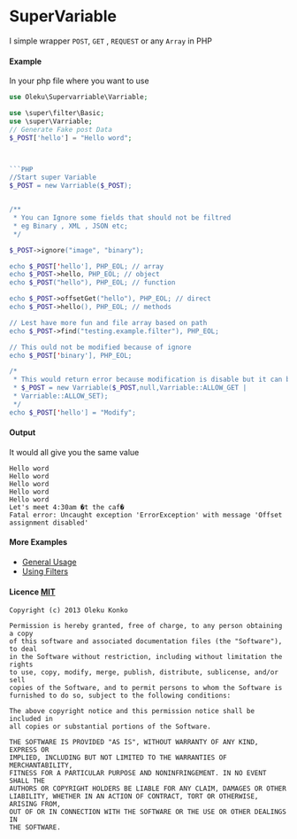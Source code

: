 SuperVariable
=============

I simple wrapper `POST`, `GET` , `REQUEST` or any `Array` in PHP

#### Example
In your php file where you want to use
```PHP
use Oleku\Supervarriable\Varriable;

use \super\filter\Basic;
use \super\Varriable;
// Generate Fake post Data
$_POST['hello'] = "Hello word";



```PHP
//Start super Variable
$_POST = new Varriable($_POST);


/**
 * You can Ignore some fields that should not be filtred
 * eg Binary , XML , JSON etc;
 */

$_POST->ignore("image", "binary");

echo $_POST['hello'], PHP_EOL; // array
echo $_POST->hello, PHP_EOL; // object
echo $_POST("hello"), PHP_EOL; // function

echo $_POST->offsetGet("hello"), PHP_EOL; // direct
echo $_POST->hello(), PHP_EOL; // methods

// Lest have more fun and file array based on path
echo $_POST->find("testing.example.filter"), PHP_EOL;

// This ould not be modified because of ignore
echo $_POST['binary'], PHP_EOL;

/*
 * This would return error because modification is disable but it can be enabled
 * $_POST = new Varriable($_POST,null,Varriable::ALLOW_GET |
 * Varriable::ALLOW_SET);
 */
echo $_POST['hello'] = "Modify";

```

#### Output

It would all give you the same value

	Hello word
	Hello word
	Hello word
	Hello word
	Hello word
	Let's meet 4:30am �t the caf�
	Fatal error: Uncaught exception 'ErrorException' with message 'Offset assignment disabled'



#### More Examples
- [General Usage](docs/USAGE_GENERAL.md)
- [Using Filters](docs/USAGE_FILTER.md)

#### Licence [MIT](http://opensource.org/licenses/MIT)

	Copyright (c) 2013 Oleku Konko

	Permission is hereby granted, free of charge, to any person obtaining a copy
	of this software and associated documentation files (the "Software"), to deal
	in the Software without restriction, including without limitation the rights
	to use, copy, modify, merge, publish, distribute, sublicense, and/or sell
	copies of the Software, and to permit persons to whom the Software is
	furnished to do so, subject to the following conditions:

	The above copyright notice and this permission notice shall be included in
	all copies or substantial portions of the Software.

	THE SOFTWARE IS PROVIDED "AS IS", WITHOUT WARRANTY OF ANY KIND, EXPRESS OR
	IMPLIED, INCLUDING BUT NOT LIMITED TO THE WARRANTIES OF MERCHANTABILITY,
	FITNESS FOR A PARTICULAR PURPOSE AND NONINFRINGEMENT. IN NO EVENT SHALL THE
	AUTHORS OR COPYRIGHT HOLDERS BE LIABLE FOR ANY CLAIM, DAMAGES OR OTHER
	LIABILITY, WHETHER IN AN ACTION OF CONTRACT, TORT OR OTHERWISE, ARISING FROM,
	OUT OF OR IN CONNECTION WITH THE SOFTWARE OR THE USE OR OTHER DEALINGS IN
	THE SOFTWARE.







